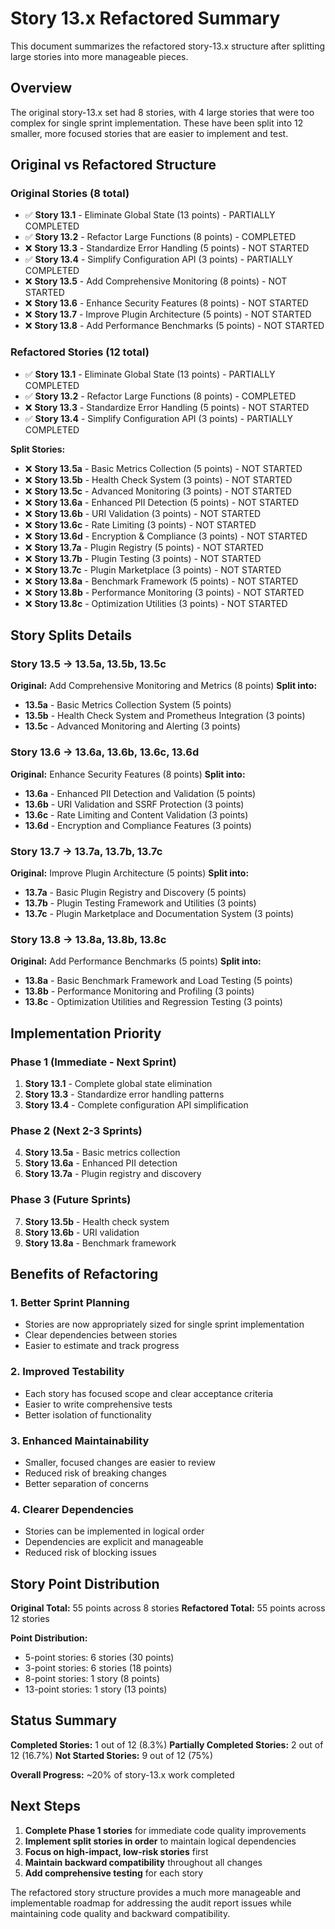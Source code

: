 # Story 13.x Refactored Summary

This document summarizes the refactored story-13.x structure after splitting large stories into more manageable pieces.

## Overview

The original story-13.x set had 8 stories, with 4 large stories that were too complex for single sprint implementation. These have been split into 12 smaller, more focused stories that are easier to implement and test.

## Original vs Refactored Structure

### Original Stories (8 total)

- ✅ **Story 13.1** - Eliminate Global State (13 points) - PARTIALLY COMPLETED
- ✅ **Story 13.2** - Refactor Large Functions (8 points) - COMPLETED
- ❌ **Story 13.3** - Standardize Error Handling (5 points) - NOT STARTED
- ✅ **Story 13.4** - Simplify Configuration API (3 points) - PARTIALLY COMPLETED
- ❌ **Story 13.5** - Add Comprehensive Monitoring (8 points) - NOT STARTED
- ❌ **Story 13.6** - Enhance Security Features (8 points) - NOT STARTED
- ❌ **Story 13.7** - Improve Plugin Architecture (5 points) - NOT STARTED
- ❌ **Story 13.8** - Add Performance Benchmarks (5 points) - NOT STARTED

### Refactored Stories (12 total)

- ✅ **Story 13.1** - Eliminate Global State (13 points) - PARTIALLY COMPLETED
- ✅ **Story 13.2** - Refactor Large Functions (8 points) - COMPLETED
- ❌ **Story 13.3** - Standardize Error Handling (5 points) - NOT STARTED
- ✅ **Story 13.4** - Simplify Configuration API (3 points) - PARTIALLY COMPLETED

**Split Stories:**

- ❌ **Story 13.5a** - Basic Metrics Collection (5 points) - NOT STARTED
- ❌ **Story 13.5b** - Health Check System (3 points) - NOT STARTED
- ❌ **Story 13.5c** - Advanced Monitoring (3 points) - NOT STARTED
- ❌ **Story 13.6a** - Enhanced PII Detection (5 points) - NOT STARTED
- ❌ **Story 13.6b** - URI Validation (3 points) - NOT STARTED
- ❌ **Story 13.6c** - Rate Limiting (3 points) - NOT STARTED
- ❌ **Story 13.6d** - Encryption & Compliance (3 points) - NOT STARTED
- ❌ **Story 13.7a** - Plugin Registry (5 points) - NOT STARTED
- ❌ **Story 13.7b** - Plugin Testing (3 points) - NOT STARTED
- ❌ **Story 13.7c** - Plugin Marketplace (3 points) - NOT STARTED
- ❌ **Story 13.8a** - Benchmark Framework (5 points) - NOT STARTED
- ❌ **Story 13.8b** - Performance Monitoring (3 points) - NOT STARTED
- ❌ **Story 13.8c** - Optimization Utilities (3 points) - NOT STARTED

## Story Splits Details

### Story 13.5 → 13.5a, 13.5b, 13.5c

**Original:** Add Comprehensive Monitoring and Metrics (8 points)
**Split into:**

- **13.5a** - Basic Metrics Collection System (5 points)
- **13.5b** - Health Check System and Prometheus Integration (3 points)
- **13.5c** - Advanced Monitoring and Alerting (3 points)

### Story 13.6 → 13.6a, 13.6b, 13.6c, 13.6d

**Original:** Enhance Security Features (8 points)
**Split into:**

- **13.6a** - Enhanced PII Detection and Validation (5 points)
- **13.6b** - URI Validation and SSRF Protection (3 points)
- **13.6c** - Rate Limiting and Content Validation (3 points)
- **13.6d** - Encryption and Compliance Features (3 points)

### Story 13.7 → 13.7a, 13.7b, 13.7c

**Original:** Improve Plugin Architecture (5 points)
**Split into:**

- **13.7a** - Basic Plugin Registry and Discovery (5 points)
- **13.7b** - Plugin Testing Framework and Utilities (3 points)
- **13.7c** - Plugin Marketplace and Documentation System (3 points)

### Story 13.8 → 13.8a, 13.8b, 13.8c

**Original:** Add Performance Benchmarks (5 points)
**Split into:**

- **13.8a** - Basic Benchmark Framework and Load Testing (5 points)
- **13.8b** - Performance Monitoring and Profiling (3 points)
- **13.8c** - Optimization Utilities and Regression Testing (3 points)

## Implementation Priority

### Phase 1 (Immediate - Next Sprint)

1. **Story 13.1** - Complete global state elimination
2. **Story 13.3** - Standardize error handling patterns
3. **Story 13.4** - Complete configuration API simplification

### Phase 2 (Next 2-3 Sprints)

4. **Story 13.5a** - Basic metrics collection
5. **Story 13.6a** - Enhanced PII detection
6. **Story 13.7a** - Plugin registry and discovery

### Phase 3 (Future Sprints)

7. **Story 13.5b** - Health check system
8. **Story 13.6b** - URI validation
9. **Story 13.8a** - Benchmark framework

## Benefits of Refactoring

### 1. **Better Sprint Planning**

- Stories are now appropriately sized for single sprint implementation
- Clear dependencies between stories
- Easier to estimate and track progress

### 2. **Improved Testability**

- Each story has focused scope and clear acceptance criteria
- Easier to write comprehensive tests
- Better isolation of functionality

### 3. **Enhanced Maintainability**

- Smaller, focused changes are easier to review
- Reduced risk of breaking changes
- Better separation of concerns

### 4. **Clearer Dependencies**

- Stories can be implemented in logical order
- Dependencies are explicit and manageable
- Reduced risk of blocking issues

## Story Point Distribution

**Original Total:** 55 points across 8 stories
**Refactored Total:** 55 points across 12 stories

**Point Distribution:**

- 5-point stories: 6 stories (30 points)
- 3-point stories: 6 stories (18 points)
- 8-point stories: 1 story (8 points)
- 13-point stories: 1 story (13 points)

## Status Summary

**Completed Stories:** 1 out of 12 (8.3%)
**Partially Completed Stories:** 2 out of 12 (16.7%)
**Not Started Stories:** 9 out of 12 (75%)

**Overall Progress:** ~20% of story-13.x work completed

## Next Steps

1. **Complete Phase 1 stories** for immediate code quality improvements
2. **Implement split stories in order** to maintain logical dependencies
3. **Focus on high-impact, low-risk stories** first
4. **Maintain backward compatibility** throughout all changes
5. **Add comprehensive testing** for each story

The refactored story structure provides a much more manageable and implementable roadmap for addressing the audit report issues while maintaining code quality and backward compatibility.
